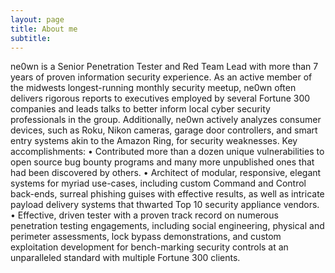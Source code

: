 ```yaml
---
layout: page
title: About me
subtitle:
---
```


ne0wn is a Senior Penetration Tester and Red Team Lead with more than 7 years of proven information security experience. As an active member of the midwests longest-running monthly security meetup, ne0wn often delivers rigorous reports to executives employed by several Fortune 300 companies and leads talks to better inform local cyber security professionals in the group. Additionally, ne0wn actively analyzes consumer devices, such as Roku, Nikon cameras, garage door controllers, and smart entry systems akin to the Amazon Ring, for security weaknesses. 
Key accomplishments:
	•	Contributed more than a dozen unique vulnerabilities to open source bug bounty programs and many more unpublished ones that had been discovered by others.
	•	Architect of modular, responsive, elegant systems for myriad use-cases, including custom Command and Control back-ends, surreal phishing guises with effective results, as well as intricate payload delivery systems that thwarted Top 10 security appliance vendors.
	•	Effective, driven tester with a proven track record on numerous penetration testing engagements, including social engineering, physical and perimeter assessments, lock bypass demonstrations, and custom exploitation development for bench-marking security controls at an unparalleled standard with multiple Fortune 300 clients. 
